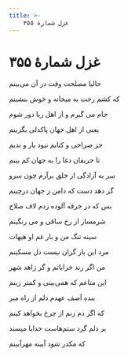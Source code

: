 ```yaml
---
title: >-
    غزل شمارهٔ ۳۵۵
---
```

# غزل شمارهٔ ۳۵۵

<div class="b" id="bn1"><div class="m1"><p>حالیا مصلحت وقت در آن می‌بینم</p></div>
<div class="m2"><p>که کشم رخت به میخانه و خوش بنشینم</p></div></div>
<div class="b" id="bn2"><div class="m1"><p>جام می گیرم و از اهل ریا دور شوم</p></div>
<div class="m2"><p>یعنی از اهل جهان پاکدلی بگزینم</p></div></div>
<div class="b" id="bn3"><div class="m1"><p>جز صراحی و کتابم نبود یار و ندیم</p></div>
<div class="m2"><p>تا حریفان دغا را به جهان کم بینم</p></div></div>
<div class="b" id="bn4"><div class="m1"><p>سر به آزادگی از خلق برآرم چون سرو</p></div>
<div class="m2"><p>گر دهد دست که دامن ز جهان درچینم</p></div></div>
<div class="b" id="bn5"><div class="m1"><p>بس که در خرقه آلوده زدم لاف صلاح</p></div>
<div class="m2"><p>شرمسار از رخ ساقی و می رنگینم</p></div></div>
<div class="b" id="bn6"><div class="m1"><p>سینه تنگ من و بار غم او هیهات</p></div>
<div class="m2"><p>مرد این بار گران نیست دل مسکینم</p></div></div>
<div class="b" id="bn7"><div class="m1"><p>من اگر رند خراباتم و گر زاهد شهر</p></div>
<div class="m2"><p>این متاعم که همی‌بینی و کمتر زینم</p></div></div>
<div class="b" id="bn8"><div class="m1"><p>بنده آصف عهدم دلم از راه مبر</p></div>
<div class="m2"><p>که اگر دم زنم از چرخ بخواهد کینم</p></div></div>
<div class="b" id="bn9"><div class="m1"><p>بر دلم گرد ستم‌هاست خدایا مپسند</p></div>
<div class="m2"><p>که مکدر شود آیینه مهرآیینم</p></div></div>
